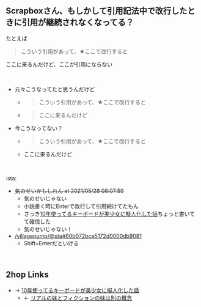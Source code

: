## Scrapboxさん、もしかして引用記法中で改行したときに引用が継続されなくなってる？
たとえば

<blockquote>こういう引用があって、★ここで改行すると</blockquote>

ここに来るんだけど、ここが引用にならない

<br>

- 元々こうなってたと思うんだけど
    - <blockquote>こういう引用があって、★ここで改行すると</blockquote>
    - <blockquote>ここに来るんだけど</blockquote>
- 今こうなってない？
    - <blockquote>こういう引用があって、★ここで改行すると</blockquote>
    - ここに来るんだけど

<br>

:sta:

- ~~気のせいかもしれん at 2021/05/28 08:07:59~~
    - 気のせいじゃない
    - 小説書く時にEnterで改行して引用続けてたもん
    - さっき[10年使ってるキーボードが美少女に擬人化した話](10年使ってるキーボードが美少女に擬人化した話.md)ちょっと書いてて確信した
    - 気のせいじゃない！
- [/villagepump/@sta#60b072bce5172d0000db9081](https://scrapbox.io/villagepump/@sta#60b072bce5172d0000db9081)
    - Shift+Enterだといける

<br>

## 2hop Links
- → [10年使ってるキーボードが美少女に擬人化した話](10年使ってるキーボードが美少女に擬人化した話.md)
    - ← [リアルの妹とフィクションの妹は別の概念](リアルの妹とフィクションの妹は別の概念.md)
